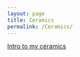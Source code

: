 ```yaml
---
layout: page
title: Ceramics
permalink: /Ceramics/
---
```


[Intro to my ceramics](_posts/2024-11-06-ceramics.markdown)

